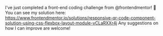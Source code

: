 I've just completed a front-end coding challenge from @frontendmentor! 🎉
You can see my solution here: https://www.frontendmentor.io/solutions/responsive-qr-code-component-solution-using-css-flexbox-layout-module-vCLaRXXr4j
Any suggestions on how I can improve are welcome!
